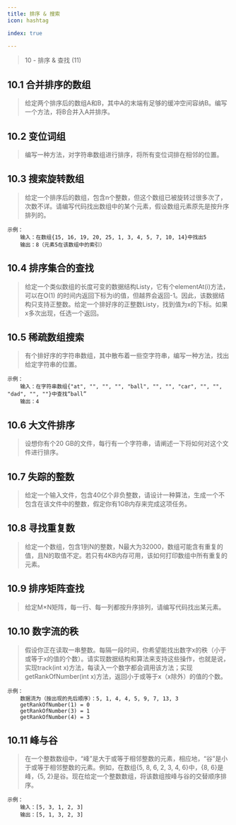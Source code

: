 ```yaml
---
title: 排序 & 搜索
icon: hashtag

index: true

---
```


> 10 - 排序 & 查找 (11)

<!-- more -->

## 10.1 合并排序的数组
  > 给定两个排序后的数组A和B，其中A的末端有足够的缓冲空间容纳B。编写一个方法，将B合并入A并排序。

## 10.2 变位词组
  > 编写一种方法，对字符串数组进行排序，将所有变位词排在相邻的位置。

## 10.3 搜索旋转数组
  > 给定一个排序后的数组，包含n个整数，但这个数组已被旋转过很多次了，次数不详。请编写代码找出数组中的某个元素，假设数组元素原先是按升序排列的。
    
    示例：
        输入：在数组{15, 16, 19, 20, 25, 1, 3, 4, 5, 7, 10, 14}中找出5
        输出：8（元素5在该数组中的索引）

## 10.4 排序集合的查找
  > 给定一个类似数组的长度可变的数据结构Listy，它有个elementAt(i)方法，可以在O(1) 的时间内返回下标为i的值，但越界会返回-1。因此，该数据结构只支持正整数。给定一个排好序的正整数Listy，找到值为x的下标。如果x多次出现，任选一个返回。

## 10.5 稀疏数组搜索
  > 有个排好序的字符串数组，其中散布着一些空字符串，编写一种方法，找出给定字符串的位置。
    
    示例：
        输入：在字符串数组{"at", "", "", "", "ball", "", "", "car", "", "", "dad", "", ""}中查找“ball”
        输出：4

## 10.6 大文件排序
  > 设想你有个20 GB的文件，每行有一个字符串，请阐述一下将如何对这个文件进行排序。

## 10.7 失踪的整数
  > 给定一个输入文件，包含40亿个非负整数，请设计一种算法，生成一个不包含在该文件中的整数，假定你有1GB内存来完成这项任务。

## 10.8 寻找重复数
  > 给定一个数组，包含1到N的整数，N最大为32000，数组可能含有重复的值，且N的取值不定。若只有4KB内存可用，该如何打印数组中所有重复的元素。

## 10.9 排序矩阵查找
  > 给定M×N矩阵，每一行、每一列都按升序排列，请编写代码找出某元素。

## 10.10 数字流的秩
  > 假设你正在读取一串整数。每隔一段时间，你希望能找出数字x的秩（小于或等于x的值的个数）。请实现数据结构和算法来支持这些操作，也就是说，实现track(int x)方法，每读入一个数字都会调用该方法；实现getRankOfNumber(int x)方法，返回小于或等于x（x除外）的值的个数。
    
    示例：
        数据流为（按出现的先后顺序）：5, 1, 4, 4, 5, 9, 7, 13, 3
        getRankOfNumber(1) = 0
        getRankOfNumber(3) = 1
        getRankOfNumber(4) = 3
    
## 10.11 峰与谷
  > 在一个整数数组中，“峰”是大于或等于相邻整数的元素，相应地，“谷”是小于或等于相邻整数的元素。例如，在数组{5, 8, 6, 2, 3, 4, 6}中，{8, 6}是峰，{5, 2}是谷。现在给定一个整数数组，将该数组按峰与谷的交替顺序排序。
    
    示例：
        输入：[5, 3, 1, 2, 3]
        输出：[5, 1, 3, 2, 3]
